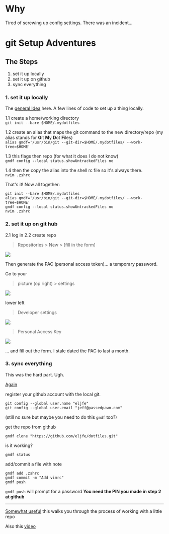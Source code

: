 # Why
Tired of screwing up config settings.  There was an incident...


# git Setup Adventures


## The Steps
1. set it up locally 
2. set it up on github
3. sync everything

### 1. set it up locally

The [general Idea](https://www.atlassian.com/git/tutorials/dotfiles) here. A few lines of code to set up a thing locally.  

1.1 create a home/working directory  
`git init --bare $HOME/.mydotfiles`
   
1.2 create an alias that maps the git command to the new directory/repo (my alias stands for **G**it **M**y **D**ot **F**iles)  
`alias gmdf='/usr/bin/git --git-dir=$HOME/.mydotfiles/ --work-tree=$HOME'`

1.3 this flags then repo (for what it does I do not know)   
`gmdf config --local status.showUntrackedFiles no`

1.4 then the copy the alias into the shell rc file so it's always there.  
`nvim .zshrc`

That's it!  Now all together:  

	git init --bare $HOME/.mydotfiles  
	alias gmdf='/usr/bin/git --git-dir=$HOME/.mydotfiles/ --work-tree=$HOME'  
	gmdf config --local status.showUntrackedFiles no
	nvim .zshrc

### 2. set it up on git hub

2.1 log in
2.2 create repo  
> Repositories > New > [fill in the form]

![](https://user-images.githubusercontent.com/45724186/161364445-9675e394-7c7f-477b-a50d-4d40c83eed2d.jpeg)

Then generate the PAC (personal access token)... a temporary password.   

Go to your 
> picture (op right) > settings 

![](https://user-images.githubusercontent.com/45724186/161364449-ba3268e3-36d5-4438-b679-a3431cb1ced4.jpeg)

lower left

> Developer settings
 
![](https://user-images.githubusercontent.com/45724186/161364451-d9427656-cd7c-4599-af50-fbb86d83e19a.jpeg)

> Personal Access Key

![](https://user-images.githubusercontent.com/45724186/161364452-9d559284-44bf-45af-b408-852941d6b531.jpeg)

... and fill out the form.  I stale dated the PAC to last a month.

### 3. sync everything
This was the hard part.  Ugh.

[Again](https://www.atlassian.com/git/tutorials/dotfiles)

register your github account with the local git.

```
git config --global user.name "eljfe"
git config --global user.email "jeff@passedpawn.com"
```

(still no sure but maybe you need to do this `gmdf` too?)

get the repo from github 

```
gmdf clone "https://github.com/eljfe/dotfiles.git"
```

is it working?

```
gmdf status
```

add/commit a file with note

```
gmdf add .zshrc
gmdf commit -m "Add vimrc"
gmdf push
```

`gmdf push` will prompt for a password **You need the PIN you made in step 2 at github**

----

[Somewhat useful](https://gist.github.com/mindplace/b4b094157d7a3be6afd2c96370d39fad) this walks you through the process of working with a little repo

Also this [video](https://www.youtube.com/watch?v=0Rb8LXftWDk)

